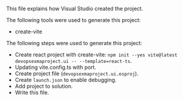 This file explains how Visual Studio created the project.

The following tools were used to generate this project:
- create-vite

The following steps were used to generate this project:
- Create react project with create-vite: `npm init --yes vite@latest devopsexmaproject.ui -- --template=react-ts`.
- Updating vite.config.ts with port.
- Create project file (`devopsexmaproject.ui.esproj`).
- Create `launch.json` to enable debugging.
- Add project to solution.
- Write this file.
